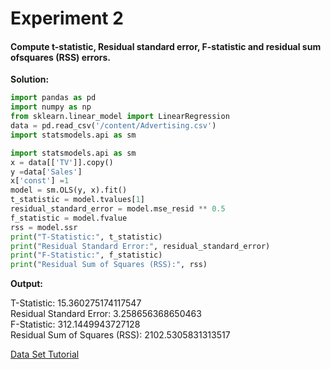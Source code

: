 # Experiment 2

#### Compute t-statistic, Residual standard error, F-statistic and residual sum ofsquares (RSS) errors.
**Solution:**

```python
import pandas as pd
import numpy as np
from sklearn.linear_model import LinearRegression
data = pd.read_csv('/content/Advertising.csv')
import statsmodels.api as sm
```
```python
import statsmodels.api as sm
x = data[['TV']].copy()
y =data['Sales']
x['const'] =1
model = sm.OLS(y, x).fit()
t_statistic = model.tvalues[1]
residual_standard_error = model.mse_resid ** 0.5
f_statistic = model.fvalue
rss = model.ssr
print("T-Statistic:", t_statistic)
print("Residual Standard Error:", residual_standard_error)
print("F-Statistic:", f_statistic)
print("Residual Sum of Squares (RSS):", rss)
```
**Output:**


T-Statistic: 15.360275174117547<br>
Residual Standard Error: 3.258656368650463<br>
F-Statistic: 312.1449943727128<br>
Residual Sum of Squares (RSS): 2102.5305831313517<br>




<a href="https://www.youtube.com/watch?v=8jazNUpO3lQ">Data Set Tutorial</a>
